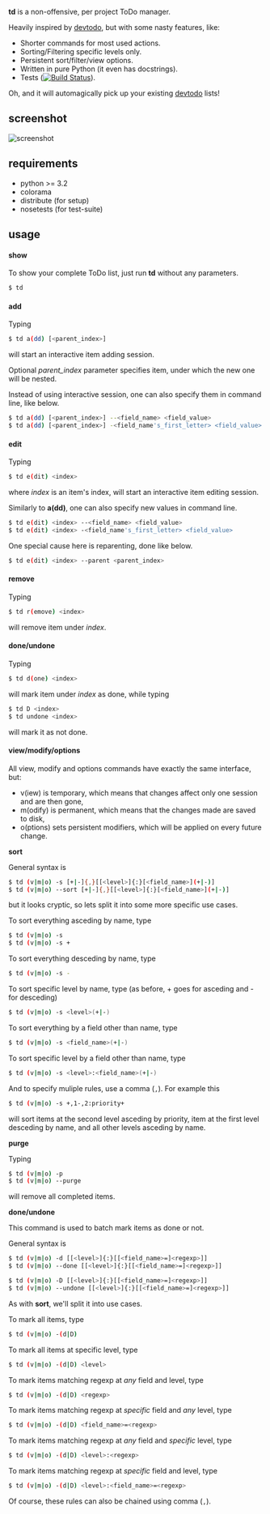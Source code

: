 **td** is a non-offensive, per project ToDo manager.

Heavily inspired by [devtodo][devtodo], but with some nasty features, like:

* Shorter commands for most used actions.
* Sorting/Filtering specific levels only.
* Persistent sort/filter/view options.
* Written in pure Python (it even has docstrings).
* Tests ([![Build Status](https://travis-ci.org/KenjiTakahashi/td.png?branch=master)](https://travis-ci.org/KenjiTakahashi/td)).

Oh, and it will automagically pick up your existing [devtodo][devtodo] lists!

## screenshot
![screenshot](http://dl.dropbox.com/u/20714377/td.png)

## requirements
* python >= 3.2
* colorama
* distribute (for setup)
* nosetests (for test-suite)

## usage
#### show
To show your complete ToDo list, just run **td** without any parameters.
```sh
$ td
```
#### add
Typing
```sh
$ td a(dd) [<parent_index>]
```
will start an interactive item adding session.

Optional *parent_index* parameter specifies item, under which the new one will be nested.

Instead of using interactive session, one can also specify them in command line, like below.
```sh
$ td a(dd) [<parent_index>] --<field_name> <field_value>
$ td a(dd) [<parent_index>] -<field_name's_first_letter> <field_value>
```
#### edit
Typing
```sh
$ td e(dit) <index>
```
where *index* is an item's index, will start an interactive item editing session.

Similarly to **a(dd)**, one can also specify new values in command line.
```sh
$ td e(dit) <index> --<field_name> <field_value>
$ td e(dit) <index> -<field_name's_first_letter> <field_value>
```
One special cause here is reparenting, done like below.
```sh
$ td e(dit) <index> --parent <parent_index>
```
#### remove
Typing
```sh
$ td r(emove) <index>
```
will remove item under *index*.
#### done/undone
Typing
```sh
$ td d(one) <index>
```
will mark item under *index* as done, while typing
```sh
$ td D <index>
$ td undone <index>
```
will mark it as not done.
#### view/modify/options
All view, modify and options commands have exactly the same interface, but:

* v(iew) is temporary, which means that changes affect only one session and are then gone,
* m(odify) is permanent, which means that the changes made are saved to disk,
* o(ptions) sets persistent modifiers, which will be applied on every future change.

**sort**

General syntax is
```sh
$ td (v|m|o) -s [+|-]{,}[[<level>]{:}[<field_name>](+|-)]
$ td (v|m|o) --sort [+|-]{,}[[<level>]{:}[<field_name>](+|-)]
```
but it looks cryptic, so lets split it into some more specific use cases.

To sort everything asceding by name, type
```sh
$ td (v|m|o) -s
$ td (v|m|o) -s +
```
To sort everything desceding by name, type
```sh
$ td (v|m|o) -s -
```
To sort specific level by name, type (as before, + goes for asceding and - for desceding)
```sh
$ td (v|m|o) -s <level>(+|-)
```
To sort everything by a field other than name, type
```sh
$ td (v|m|o) -s <field_name>(+|-)
```
To sort specific level by a field other than name, type
```sh
$ td (v|m|o) -s <level>:<field_name>(+|-)
```
And to specify muliple rules, use a comma (`,`). For example this
```sh
$ td (v|m|o) -s +,1-,2:priority+
```
will sort items at the second level asceding by priority, item at the first level desceding by name, and all other levels asceding by name.

**purge**

Typing
```sh
$ td (v|m|o) -p
$ td (v|m|o) --purge
```
will remove all completed items.

**done/undone**

This command is used to batch mark items as done or not.

General syntax is
```sh
$ td (v|m|o) -d [[<level>]{:}[[<field_name>=]<regexp>]]
$ td (v|m|o) --done [[<level>]{:}[[<field_name>=]<regexp>]]
```
```sh
$ td (v|m|o) -D [[<level>]{:}[[<field_name>=]<regexp>]]
$ td (v|m|o) --undone [[<level>]{:}[[<field_name>=]<regexp>]]
```
As with **sort**, we'll split it into use cases.

To mark all items, type
```sh
$ td (v|m|o) -(d|D)
```
To mark all items at specific level, type
```sh
$ td (v|m|o) -(d|D) <level>
```
To mark items matching regexp at *any* field and level, type
```sh
$ td (v|m|o) -(d|D) <regexp>
```
To mark items matching regexp at *specific* field and *any* level, type
```sh
$ td (v|m|o) -(d|D) <field_name>=<regexp>
```
To mark items matching regexp at *any* field and *specific* level, type
```sh
$ td (v|m|o) -(d|D) <level>:<regexp>
```
To mark items matching regexp at *specific* field and level, type
```sh
$ td (v|m|o) -(d|D) <level>:<field_name>=<regexp>
```
Of course, these rules can also be chained using comma (`,`).

[devtodo]: http://swapoff.org/devtodo1.html
